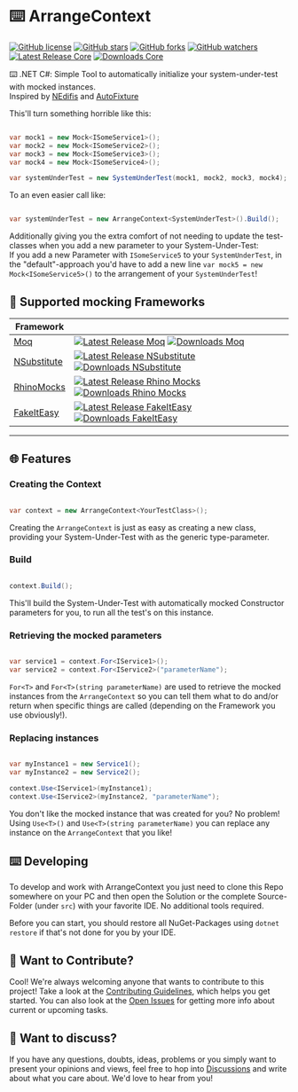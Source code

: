 # :keyboard: ArrangeContext

[![GitHub license](https://img.shields.io/badge/License-Unlicense-blue.svg)](LICENSE)
[![GitHub stars](https://img.shields.io/github/stars/wgnf/ArrangeContext?style=social)](https://github.com/wgnf/ArrangeContext/stargazers)
[![GitHub forks](https://img.shields.io/github/forks/wgnf/ArrangeContext?style=social)](https://github.com/wgnf/ArrangeContext/network/members)
[![GitHub watchers](https://img.shields.io/github/watchers/Owgnf/ArrangeContext?style=social)](https://github.com/wgnf/ArrangeContext/watchers)  
[![Latest Release Core](https://img.shields.io/nuget/v/ArrangeContext.Core?style=for-the-badge)](https://www.nuget.org/packages/ArrangeContext.Core/)
[![Downloads Core](https://img.shields.io/nuget/dt/ArrangeContext.Core?style=for-the-badge)](https://www.nuget.org/packages/ArrangeContext.Core/)

:keyboard: .NET C#: Simple Tool to automatically initialize your system-under-test with mocked instances.  
Inspired by [NEdifis](https://github.com/awesome-inc/NEdifis) and [AutoFixture](https://github.com/AutoFixture/AutoFixture)

This'll turn something horrible like this:

```cs

var mock1 = new Mock<ISomeService1>();
var mock2 = new Mock<ISomeService2>();
var mock3 = new Mock<ISomeService3>();
var mock4 = new Mock<ISomeService4>();

var systemUnderTest = new SystemUnderTest(mock1, mock2, mock3, mock4);
```

To an even easier call like:

```cs

var systemUnderTest = new ArrangeContext<SystemUnderTest>().Build();
```

Additionally giving you the extra comfort of not needing to update the test-classes when you add a new parameter to your System-Under-Test:  
If you add a new Parameter with `ISomeService5` to your `SystemUnderTest`, in the "default"-approach you'd have to add a new line `var mock5 = new Mock<ISomeService5>()` to the arrangement of your `SystemUnderTest`!

## 🌟 Supported mocking Frameworks

|Framework ||
|----------|---------|
|[Moq](https://github.com/moq/moq4)|[![Latest Release Moq](https://img.shields.io/nuget/v/ArrangeContext.Moq?style=for-the-badge)](https://www.nuget.org/packages/ArrangeContext.Moq/) [![Downloads Moq](https://img.shields.io/nuget/dt/ArrangeContext.Moq?style=for-the-badge)](https://www.nuget.org/packages/ArrangeContext.Moq/)|
|[NSubstitute](https://github.com/nsubstitute/NSubstitute)|[![Latest Release NSubstitute](https://img.shields.io/nuget/v/ArrangeContext.NSubstitute?style=for-the-badge)](https://www.nuget.org/packages/ArrangeContext.NSubstitute/) [![Downloads NSubstitute](https://img.shields.io/nuget/dt/ArrangeContext.NSubstitute?style=for-the-badge)](https://www.nuget.org/packages/ArrangeContext.NSubstitute/)|
|[RhinoMocks](https://github.com/hibernating-rhinos/rhino-mocks)|[![Latest Release Rhino Mocks](https://img.shields.io/nuget/v/ArrangeContext.RhinoMocks?style=for-the-badge)](https://www.nuget.org/packages/ArrangeContext.RhinoMocks/) [![Downloads Rhino Mocks](https://img.shields.io/nuget/dt/ArrangeContext.RhinoMocks?style=for-the-badge)](https://www.nuget.org/packages/ArrangeContext.RhinoMocks/)|
|[FakeItEasy](https://github.com/FakeItEasy/FakeItEasy)|[![Latest Release FakeItEasy](https://img.shields.io/nuget/v/ArrangeContext.FakeItEasy?style=for-the-badge)](https://www.nuget.org/packages/ArrangeContext.FakeItEasy/) [![Downloads FakeItEasy](https://img.shields.io/nuget/dt/ArrangeContext.FakeItEasy?style=for-the-badge)](https://www.nuget.org/packages/ArrangeContext.FakeItEasy/)|

---

## 🌐 Features

### Creating the Context

```cs

var context = new ArrangeContext<YourTestClass>();
```

Creating the `ArrangeContext` is just as easy as creating a new class, providing your System-Under-Test with as the generic type-parameter.

### Build

```cs

context.Build();
```

This'll build the System-Under-Test with automatically mocked Constructor parameters for you, to run all the test's on this instance.

### Retrieving the mocked parameters

```cs

var service1 = context.For<IService1>();
var service2 = context.For<IService2>("parameterName");
```

`For<T>` and `For<T>(string parameterName)` are used to retrieve the mocked instances from the `ArrangeContext` so you can tell them what to do and/or return when specific things are called (depending on the Framework you use obviously!).

### Replacing instances

```cs

var myInstance1 = new Service1();
var myInstance2 = new Service2();

context.Use<IService1>(myInstance1);
context.Use<IService2>(myInstance2, "parameterName");
```

You don't like the mocked instance that was created for you? No problem! Using `Use<T>()` and `Use<T>(string parameterName)` you can replace any instance on the `ArrangeContext` that you like!

## ⌨️ Developing

To develop and work with ArrangeContext you just need to clone this Repo somewhere on your PC and then open the Solution or the complete Source-Folder (under `src`) with your favorite IDE. No additional tools required.  
  
Before you can start, you should restore all NuGet-Packages using `dotnet restore` if that's not done for you by your IDE.

## 👋 Want to Contribute?

Cool! We're always welcoming anyone that wants to contribute to this project! Take a look at the [Contributing Guidelines](CONTRIBUTING.md), which helps you get started. You can also look at the [Open Issues](https://github.com/wgnf/ArrangeContext/issues) for getting more info about current or upcoming tasks.

## 💬 Want to discuss?

If you have any questions, doubts, ideas, problems or you simply want to present your opinions and views, feel free to hop into [Discussions](https://github.com/wgnf/ArrangeContext/discussions) and write about what you care about. We'd love to hear from you!

